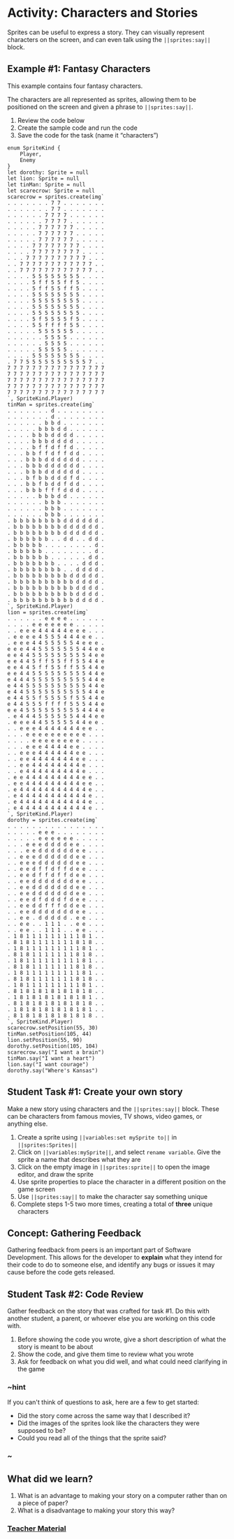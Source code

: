 # Activity: Characters and Stories

Sprites can be useful to express a story. They can visually represent characters on the screen, and can even talk using the ``||sprites:say||`` block.

## Example #1: Fantasy Characters

This example contains four fantasy characters.

The characters are all represented as sprites, allowing them to be positioned on the screen and given a phrase to ``||sprites:say||``.

1. Review the code below
2. Create the sample code and run the code
3. Save the code for the task (name it “characters”)

```blocks
enum SpriteKind {
    Player,
    Enemy
}
let dorothy: Sprite = null
let lion: Sprite = null
let tinMan: Sprite = null
let scarecrow: Sprite = null
scarecrow = sprites.create(img`
. . . . . . . 7 7 . . . . . . . 
. . . . . . . 7 7 . . . . . . . 
. . . . . . 7 7 7 7 . . . . . . 
. . . . . . 7 7 7 7 . . . . . . 
. . . . . 7 7 7 7 7 7 . . . . . 
. . . . . 7 7 7 7 7 7 . . . . . 
. . . . . 7 7 7 7 7 7 . . . . . 
. . . . 7 7 7 7 7 7 7 7 . . . . 
. . . . 7 7 7 7 7 7 7 7 . . . . 
. . . 7 7 7 7 7 7 7 7 7 7 . . . 
. . 7 7 7 7 7 7 7 7 7 7 7 7 . . 
. . 7 7 7 7 7 7 7 7 7 7 7 7 . . 
. . . . 5 5 5 5 5 5 5 5 . . . . 
. . . . 5 f f 5 5 f f 5 . . . . 
. . . . 5 f f 5 5 f f 5 . . . . 
. . . . 5 5 5 5 5 5 5 5 . . . . 
. . . . 5 5 5 5 5 5 5 5 . . . . 
. . . . 5 5 5 5 5 5 5 5 . . . . 
. . . . 5 5 5 5 5 5 5 5 . . . . 
. . . . 5 f 5 5 5 5 f 5 . . . . 
. . . . 5 5 f f f f 5 5 . . . . 
. . . . . 5 5 5 5 5 5 . . . . . 
. . . . . . 5 5 5 5 . . . . . . 
. . . . . . 5 5 5 5 . . . . . . 
. . . . . 5 5 5 5 5 . . . . . . 
. . . . 5 5 5 5 5 5 5 5 . . . . 
. 7 7 5 5 5 5 5 5 5 5 5 5 7 . . 
7 7 7 7 7 7 7 7 7 7 7 7 7 7 7 7 
7 7 7 7 7 7 7 7 7 7 7 7 7 7 7 7 
7 7 7 7 7 7 7 7 7 7 7 7 7 7 7 7 
7 7 7 7 7 7 7 7 7 7 7 7 7 7 7 7 
7 7 7 7 7 7 7 7 7 7 7 7 7 7 7 7 
`, SpriteKind.Player)
tinMan = sprites.create(img`
. . . . . . . d . . . . . . . . 
. . . . . . . d . . . . . . . . 
. . . . . . b b d . . . . . . . 
. . . . . b b b d d . . . . . . 
. . . . b b b d d d d . . . . . 
. . . . b b b d d d d . . . . . 
. . . . b f f d f f d . . . . . 
. . . b b f f d f f d d . . . . 
. . . b b b d d d d d d . . . . 
. . . b b b d d d d d d . . . . 
. . . b b b d d d d d d . . . . 
. . . b f b b d d d f d . . . . 
. . . b b f b d d f d d . . . . 
. . . b b b f f f d d d . . . . 
. . . . . b b b d d . . . . . . 
. . . . . . b b b . . . . . . . 
. . . . . . b b b . . . . . . . 
. . . . . . b b b . . . . . . . 
. b b b b b b b b d d d d d d . 
. b b b b b b b b d d d d d d . 
. b b b b b b b b d d d d d d . 
. b b b b b b . . d d . . d d . 
. b b b b b . . . . . . . . d . 
. b b b b b . . . . . . . . d . 
. b b b b b b . . . . . . d d . 
. b b b b b b b . . . . d d d . 
. b b b b b b b b . . d d d d . 
. b b b b b b b b b d d d d d . 
. b b b b b b b b b b d d d d . 
. b b b b b b b b b b d d d d . 
. b b b b b b b b b b d d d d . 
. b b b b b b b b b b d d d d . 
`, SpriteKind.Player)
lion = sprites.create(img`
. . . . . . e e e e . . . . . . 
. . . . e e e e e e e . . . . . 
. . e e e 4 4 4 4 4 e e e . . . 
. e e e e 4 5 5 5 4 4 4 e e . . 
. e e e 4 4 5 5 5 5 5 4 e e e . 
e e e 4 4 5 5 5 5 5 5 5 4 4 e e 
e e 4 4 5 5 5 5 5 5 5 5 5 4 e e 
e e 4 4 5 f f 5 5 f f 5 5 4 4 e 
e e 4 4 5 f f 5 5 f f 5 5 4 4 e 
e e 4 4 5 5 5 5 5 5 5 5 5 4 4 e 
e 4 4 4 5 5 5 5 5 5 5 5 5 4 4 e 
e 4 4 5 5 5 5 5 5 5 5 5 5 4 4 e 
e 4 4 5 5 5 5 5 5 5 5 5 5 4 4 e 
e 4 4 5 5 f 5 5 5 5 f 5 5 4 4 e 
e 4 4 5 5 5 f f f f 5 5 5 4 4 e 
e e 4 5 5 5 5 5 5 5 5 5 4 4 4 e 
. e 4 4 4 5 5 5 5 5 5 4 4 4 e e 
. e e e 4 4 5 5 5 5 5 4 4 e e . 
. . e e e 4 4 4 4 4 4 4 e e . . 
. . . e e e e e e e e e e . . . 
. . . . e e e e e e e e . . . . 
. . . e e e 4 4 4 4 e e . . . . 
. . e e e 4 4 4 4 4 4 e e . . . 
. . e e 4 4 4 4 4 4 4 e e . . . 
. . e e 4 4 4 4 4 4 4 4 e . . . 
. . e 4 4 4 4 4 4 4 4 4 e . . . 
. e e 4 4 4 4 4 4 4 4 4 e e . . 
. e e 4 4 4 4 4 4 4 4 4 e e . . 
. e 4 4 4 4 4 4 4 4 4 4 4 e . . 
. e 4 4 4 4 4 4 4 4 4 4 4 e . . 
. e 4 4 4 4 4 4 4 4 4 4 4 e . . 
. e 4 4 4 4 4 4 4 4 4 4 4 e . . 
`, SpriteKind.Player)
dorothy = sprites.create(img`
. . . . . . . . . . . . . . . . 
. . . . . e e e . . . . . . . . 
. . . . . e e e e e e . . . . . 
. . . e e e d d d d e e . . . . 
. . . e e d d d d d d e e . . . 
. . e e e d d d d d d e e . . . 
. . e e e d d d d d d e e . . . 
. . e e d f f d f f d e e . . . 
. . e e d f f d f f d e e . . . 
. . e e d d d d d d d e e . . . 
. . e e d d d d d d d e e . . . 
. . e e d d d d d d d e e . . . 
. . e e d f d d d f d e e . . . 
. . e e d d f f f d d e e . . . 
. . e e d d d d d d d e e . . . 
. . e e . d d d d d . e e . . . 
. . e e . . 1 1 1 . . e e . . . 
. . e e . . 1 1 1 . . e e . . . 
. 1 8 1 1 1 1 1 1 1 1 1 8 1 . . 
. 8 1 8 1 1 1 1 1 1 1 8 1 8 . . 
. 1 8 1 1 1 1 1 1 1 1 1 8 1 . . 
. 8 1 8 1 1 1 1 1 1 1 8 1 8 . . 
. 1 8 1 1 1 1 1 1 1 1 1 8 1 . . 
. 8 1 8 1 1 1 1 1 1 1 8 1 8 . . 
. 1 8 1 1 1 1 1 1 1 1 1 8 1 . . 
. 8 1 8 1 1 1 1 1 1 1 8 1 8 . . 
. 1 8 1 1 1 1 1 1 1 1 1 8 1 . . 
. 8 1 8 1 8 1 8 1 8 1 8 1 8 . . 
. 1 8 1 8 1 8 1 8 1 8 1 8 1 . . 
. 8 1 8 1 8 1 8 1 8 1 8 1 8 . . 
. 1 8 1 8 1 8 1 8 1 8 1 8 1 . . 
. 8 1 8 1 8 1 8 1 8 1 8 1 8 . . 
`, SpriteKind.Player)
scarecrow.setPosition(55, 30)
tinMan.setPosition(105, 44)
lion.setPosition(55, 90)
dorothy.setPosition(105, 104)
scarecrow.say("I want a brain")
tinMan.say("I want a heart")
lion.say("I want courage")
dorothy.say("Where's Kansas")
```

## Student Task #1: Create your own story

Make a new story using characters and the ``||sprites:say||`` block. These can be characters from famous movies, TV shows, video games, or anything else.

1. Create a sprite using ``||variables:set mySprite to||`` in ``||sprites:Sprites||``
2. Click on ``||variables:mySprite||``, and select `rename variable`. Give the sprite a name that describes what they are
3. Click on the empty image in ``||sprites:sprite||`` to open the image editor, and draw the sprite
4. Use sprite properties to place the character in a different position on the game screen
5. Use ``||sprites:say||`` to make the character say something unique
6. Complete steps 1-5 two more times, creating a total of **three** unique characters

## Concept: Gathering Feedback

Gathering feedback from peers is an important part of Software Development. This allows for the developer to **explain** what they intend for their code to do to someone else, and identify any bugs or issues it may cause before the code gets released. 

## Student Task #2: Code Review

Gather feedback on the story that was crafted for task #1. Do this with another student, a parent, or whoever else you are working on this code with.

1. Before showing the code you wrote, give a short description of what the story is meant to be about
2. Show the code, and give them time to review what you wrote
3. Ask for feedback on what you did well, and what could need clarifying in the game

### ~hint

If you can't think of questions to ask, here are a few to get started:

* Did the story come across the same way that I described it?
* Did the images of the sprites look like the characters they were supposed to be?
* Could you read all of the things that the sprite said?

### ~

## What did we learn?

1. What is an advantage to making your story on a computer rather than on a piece of paper?
2. What is a disadvantage to making your story this way?

### [Teacher Material](/courses/csintro1/about/teachers)
